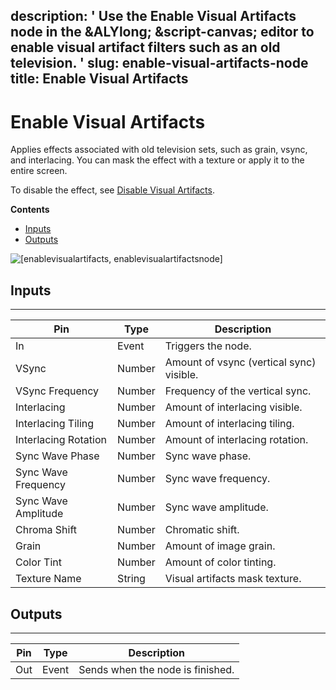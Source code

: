 description: ' Use the Enable Visual Artifacts node in the &ALYlong; &script-canvas;
  editor to enable visual artifact filters such as an old television. '
slug: enable-visual-artifacts-node
title: Enable Visual Artifacts
---
# Enable Visual Artifacts<a name="enable-visual-artifacts-node"></a>

Applies effects associated with old television sets, such as grain, vsync, and interlacing\. You can mask the effect with a texture or apply it to the entire screen\.

To disable the effect, see [Disable Visual Artifacts](disable-visual-artifacts-node.md)\.

**Contents**
+ [Inputs](#enable-visual-artifacts-note-input)
+ [Outputs](#enable-visual-artifacts-node-output)

![\[enablevisualartifacts, enablevisualartifactsnode\]](/images/scripting/script-canvas/scriptcanvasnodes/script-canvas-enable-visual-artifacts-node.png)

## Inputs<a name="enable-visual-artifacts-note-input"></a>


****  

| Pin | Type | Description | 
| --- | --- | --- | 
| In | Event |  Triggers the node\.  | 
| VSync | Number | Amount of vsync \(vertical sync\) visible\. | 
| VSync Frequency | Number | Frequency of the vertical sync\. | 
| Interlacing | Number | Amount of interlacing visible\. | 
| Interlacing Tiling | Number | Amount of interlacing tiling\. | 
| Interlacing Rotation | Number | Amount of interlacing rotation\. | 
| Sync Wave Phase | Number | Sync wave phase\. | 
| Sync Wave Frequency | Number | Sync wave frequency\. | 
| Sync Wave Amplitude | Number | Sync wave amplitude\. | 
| Chroma Shift | Number | Chromatic shift\. | 
| Grain | Number | Amount of image grain\. | 
| Color Tint | Number | Amount of color tinting\.  | 
| Texture Name | String  | Visual artifacts mask texture\. | 

## Outputs<a name="enable-visual-artifacts-node-output"></a>


****  

| Pin | Type | Description | 
| --- | --- | --- | 
| Out | Event | Sends when the node is finished\. | 